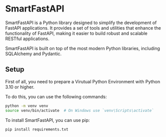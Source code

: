 # SmartFastAPI

SmartFastAPI is a Python library designed to simplify the development of FastAPI applications. 
It provides a set of tools and utilities that enhance the functionality of FastAPI, making it easier to build 
robust and scalable RESTful applications.

SmartFastAPI is built on top of the most modern Python libraries, including SQLAlchemy and Pydantic.

## Setup

First of all, you need to prepare a Virutual Python Environment with Python 3.10 or higher.

To do this, you can use the following commands:

```bash
python -m venv venv
source venv/bin/activate  # On Windows use `venv\Scripts\activate`
```

To install SmartFastAPI, you can use pip:

```bash
pip install requirements.txt
```

